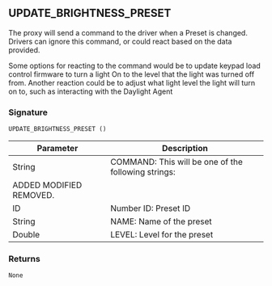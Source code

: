 ## UPDATE\_BRIGHTNESS\_PRESET

The proxy will send a command to the driver when a Preset is changed. Drivers can ignore this command, or could react based on the data provided. 

Some options for reacting to the command would be to update keypad load control firmware to turn a light On to the level that the light was turned off from. Another reaction could be to adjust what light level the light will turn on to, such as interacting with the Daylight Agent

### Signature

`UPDATE_BRIGHTNESS_PRESET ()`

| Parameter | Description |
| --- | --- |
|String|COMMAND: This will be one of the following strings:
ADDED MODIFIED REMOVED.|
|ID| Number ID: Preset ID|
|String| NAME: Name of the preset|
|Double| LEVEL: Level for the preset |

### Returns

`None`
